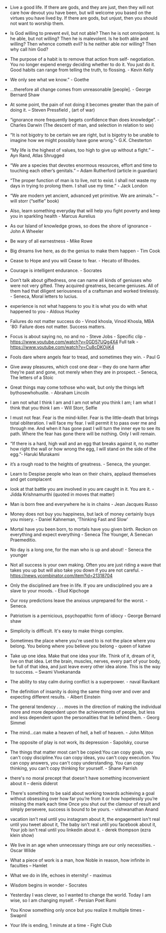 
- Live a good life. If there are gods, and they are just, then they will not care how devout you have been, but will welcome you based on the virtues you have lived by. If there are gods, but unjust, then you should not want to worship them.

- Is God willing to prevent evil, but not able? Then he is not omnipotent. Is he able, but not willing? Then he is malevolent. Is he both able and willing? Then whence cometh evil? Is he neither able nor willing? Then why call him God?

- The purpose of a habit is to remove that action from self- negotiation. You no longer expend energy deciding whether to do it. You just do it. Good habits can range from telling the truth, to flossing. - Kevin Kelly

- We only see what we know.” - Goethe

- …therefore all change comes from unreasonable [people]. - George Bernard Shaw

- At some point, the pain of not doing it becomes greater than the pain of doing it. – Steven Pressfield , (art of war)

- “ignorance more frequently begets confidence than does knowledge”. - Charles Darwin (The descent of man, and selection in relation to sex)

- “It is not bigotry to be certain we are right, but is bigotry to be unable to imagine how we might possibly have gone wrong.”- G.K. Chesterton

- “My life is the highest of values, too high to give up without a fight.” – Ayn Rand, Atlas Shrugged

- “We are a species that devotes enormous resources, effort and time to touching each other’s genitals.” – Adam Rutherford (article in guardian)

- “The proper function of man is to live, not to exist. I shall not waste my days in trying to prolong them. I shall use my time.” - Jack London

- “We are modern yet ancient, advanced yet primitive. We are animals.” – will storr (“selfie” book)

- Also, learn something everyday that will help you fight poverty and keep you in sparkling health - Marcus Aurelius

- As our Island of knowledge grows, so does the shore of ignorance - John A Wheeler

- Be wary of all earnestness - Mike Rowe

- Big dreams live here, as do the genius to make them happen - Tim Cook

- Cease to Hope and you will Cease to fear. - Hecato of Rhodes.

- Courage is intelligent endurance. - Socrates

- Don’t talk about giftedness, one can name all kinds of geniuses who were not very gifted. They acquired greatness, became geniuses. All of them had that diligent seriousness of a craftsman and worked tirelessly. - Seneca, Moral letters to lucius.

- experience is not what happens to you it is what you do with what happened to you - Aldous Huxley

- Failures do not matter success do - Vinod khosla, Vinod Khosla, MBA '80: Failure does not matter. Success matters.

- Focus is about saying no, no and no - Steve Jobs - Specific clip - https://www.youtube.com/watch?v=0GD57UQg4X4 Full talk - https://www.youtube.com/watch?v=Cu8cDKOjiK4

- Fools dare where angels fear to tread, and sometimes they win. - Paul G

- Give away pleasures, which cost one dear – they do one harm after they’re past and gone, not merely when they are in prospect. - Seneca, The letters of a Stoic

- Great things may come tothose who wait, but only the things left bythosewhohustle. - Abraham Lincoln

- I am not what I think I am and I am not what you think I am; I am what I think that you think I am - Will Storr, Selfie

- I must not fear. Fear is the mind-killer. Fear is the little-death that brings total obliteration. I will face my fear. I will permit it to pass over me and through me. And when it has gone past I will turn the inner eye to see its path. Where the fear has gone there will be nothing. Only I will remain.

- “If there is a hard, high wall and an egg that breaks against it, no matter how right the wall or how wrong the egg, I will stand on the side of the egg.”- Haruki Murakami

- it’s a rough road to the heights of greatness. - Seneca, the younger.

- Learn to Despise people who lean on their chairs, applaud themselves and get complacent

- look at that battle you are involved in you are caught in it. You are it. - Jidda Krishnamurthi (quoted in moves that matter)

- Man is born free and everywhere he is in chains - Jean Jacques Russo

- Money does not buy you happiness, but lack of money certainly buys you misery. - Daniel Kahneman, ‘Thinking Fast and Slow’

- Mortal have you been born, to mortals have you given birth. Reckon on everything and expect everything - Seneca The Younger, A Senecan Praemeditio.

- No day is a long one, for the man who is up and about! - Seneca the younger

- Not all success is your own making. Often you are just riding a wave that takes you up but will also take you down if you are not careful. - https://news.ycombinator.com/item?id=21318704

- Only the disciplined are free in life. If you are undisciplined you are a slave to your moods. - Eliud Kipchoge

- Our rosy predictions leave the anxious unprepared for the worst. - Seneca.

- Patriotism is a pernicious, psychopathic form of idiocy - George Bernard shaw

- Simplicity is difficult. It's easy to make things complex.

- Sometimes the place where you're used to is not the place where you belong. You belong where you believe you belong - queen of katwe

- Take up one idea. Make that one idea your life. Think of it, dream of it, live on that idea. Let the brain, muscles, nerves, every part of your body, be full of that idea, and just leave every other idea alone. This is the way to success. – Swami Vivekananda

- The ability to stay calm during conflict is a superpower. - naval Ravikant

- The definition of insanity is doing the same thing over and over and expecting different results. - Albert Einstein

- The general tendency . . . moves in the direction of making the individual more and more dependent upon the achievements of people, but less and less dependent upon the personalities that lie behind them. - Georg Simmel

- The mind…can make a heaven of hell, a hell of heaven. - John Milton

- The opposite of play is not work, its depression - Sapolsky, course

- The things that matter most can't be copied:You can copy goals, you can't copy discipline.You can copy ideas, you can't copy execution. You can copy answers, you can't copy understanding. You can copy thinking, you can't copy thinking for yourself. - Shane Parrish

- there's no moral precept that doesn't have something inconvenient about it – denis diderot

- There's something to be said about working towards achieving a goal without obsessing over how far you’re from it or how hopelessly you’re missing the mark each time Once you shut out the clamour of result and simply persevere, success is bound to be yours. - vishwanathan Anand

- vacation isn't real until you instagram about it, the engagement isn't real until you tweet about it, The baby isn't real until you facebook about it, Your job isn't real until you linkedin about it. - derek thompson (ezra klein show)

- We live in an age when unnecessary things are our only necessities. - Oscar Wilde

- What a piece of work is a man, how Noble in reason, how infinite in faculties – Hamlet

- What we do in life, echoes in eternity! - maximus

- Wisdom begins in wonder - Socrates

- Yesterday I was clever, so I wanted to change the world. Today I am wise, so I am changing myself. - Persian Poet Rumi

- You Know something only once but you realize it multiple times - Swapnil

- Your life is ending, 1 minute at a time - Fight Club 